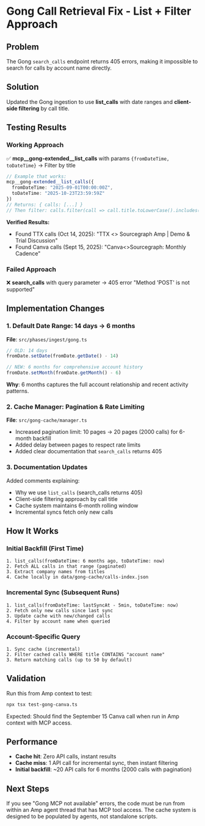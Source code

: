 # Gong Call Retrieval Fix - List + Filter Approach

## Problem

The Gong `search_calls` endpoint returns 405 errors, making it impossible to search for calls by account name directly.

## Solution

Updated the Gong ingestion to use **list_calls** with date ranges and **client-side filtering** by call title.

## Testing Results

### Working Approach
✅ **mcp__gong-extended__list_calls** with params `{fromDateTime, toDateTime}` → Filter by title
```typescript
// Example that works:
mcp__gong-extended__list_calls({
  fromDateTime: "2025-09-01T00:00:00Z",
  toDateTime: "2025-10-23T23:59:59Z"
})
// Returns: { calls: [...] }
// Then filter: calls.filter(call => call.title.toLowerCase().includes("canva"))
```

**Verified Results:**
- Found TTX calls (Oct 14, 2025): "TTX <> Sourcegraph Amp | Demo & Trial Discussion"  
- Found Canva calls (Sept 15, 2025): "Canva<>Sourcegraph: Monthly Cadence"

### Failed Approach  
❌ **search_calls** with query parameter → 405 error "Method 'POST' is not supported"

## Implementation Changes

### 1. Default Date Range: 14 days → 6 months
**File**: `src/phases/ingest/gong.ts`

```typescript
// OLD: 14 days
fromDate.setDate(fromDate.getDate() - 14)

// NEW: 6 months for comprehensive account history
fromDate.setMonth(fromDate.getMonth() - 6)
```

**Why**: 6 months captures the full account relationship and recent activity patterns.

### 2. Cache Manager: Pagination & Rate Limiting
**File**: `src/gong-cache/manager.ts`

- Increased pagination limit: 10 pages → 20 pages (2000 calls) for 6-month backfill
- Added delay between pages to respect rate limits
- Added clear documentation that `search_calls` returns 405

### 3. Documentation Updates

Added comments explaining:
- Why we use `list_calls` (search_calls returns 405)
- Client-side filtering approach by call title
- Cache system maintains 6-month rolling window
- Incremental syncs fetch only new calls

## How It Works

### Initial Backfill (First Time)
```
1. list_calls(fromDateTime: 6 months ago, toDateTime: now)
2. Fetch ALL calls in that range (paginated)
3. Extract company names from titles
4. Cache locally in data/gong-cache/calls-index.json
```

### Incremental Sync (Subsequent Runs)
```
1. list_calls(fromDateTime: lastSyncAt - 5min, toDateTime: now)
2. Fetch only new calls since last sync
3. Update cache with new/changed calls
4. Filter by account name when queried
```

### Account-Specific Query
```
1. Sync cache (incremental)
2. Filter cached calls WHERE title CONTAINS "account name"
3. Return matching calls (up to 50 by default)
```

## Validation

Run this from Amp context to test:

```bash
npx tsx test-gong-canva.ts
```

Expected: Should find the September 15 Canva call when run in Amp context with MCP access.

## Performance

- **Cache hit**: Zero API calls, instant results
- **Cache miss**: 1 API call for incremental sync, then instant filtering
- **Initial backfill**: ~20 API calls for 6 months (2000 calls with pagination)

## Next Steps

If you see "Gong MCP not available" errors, the code must be run from within an Amp agent thread that has MCP tool access. The cache system is designed to be populated by agents, not standalone scripts.
